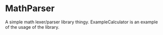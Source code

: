 # MathParser
A simple math lexer/parser library thingy. ExampleCalculator is an example of the usage of the library.
